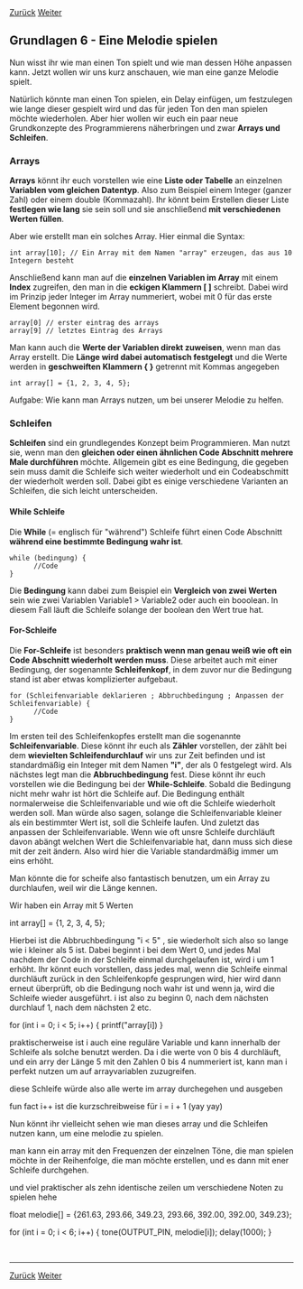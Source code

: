 <link rel="stylesheet" href="assets/css/custom.css?v=2">

<div class="nav-container">
  <a href="Grundlagen5" class="button">Zurück</a>
  <a href="Sensoren1.md" class="button">Weiter</a>
</div>

## Grundlagen 6 - Eine Melodie spielen

Nun wisst ihr wie man einen Ton spielt und wie man dessen Höhe anpassen kann. Jetzt wollen wir uns kurz anschauen, wie man eine ganze Melodie spielt.

Natürlich könnte man einen Ton spielen, ein Delay einfügen, um festzulegen wie lange dieser gespielt wird und das für jeden Ton den man spielen möchte wiederholen.
Aber hier wollen wir euch ein paar neue Grundkonzepte des Programmierens näherbringen und zwar **Arrays und Schleifen**.

### Arrays

**Arrays** könnt ihr euch vorstellen wie eine **Liste oder Tabelle** an einzelnen **Variablen vom gleichen Datentyp**. Also zum Beispiel einem Integer (ganzer Zahl) oder einem double (Kommazahl). Ihr könnt beim Erstellen dieser Liste **festlegen wie lang** sie sein soll und sie anschließend **mit verschiedenen Werten füllen**.

Aber wie erstellt man ein solches Array. Hier einmal die Syntax:

    int array[10]; // Ein Array mit dem Namen "array" erzeugen, das aus 10 Integern besteht

Anschließend kann man auf die **einzelnen Variablen im Array** mit einem **Index** zugreifen, den man in die **eckigen Klammern [ ]** schreibt. Dabei wird im Prinzip jeder Integer im Array nummeriert, wobei mit 0 für das erste Element begonnen wird.

    array[0] // erster eintrag des arrays
    array[9] // letztes Eintrag des Arrays

Man kann auch die **Werte der Variablen direkt zuweisen**, wenn man das Array erstellt. Die **Länge wird dabei automatisch festgelegt** und die Werte werden in **geschweiften Klammern { }** getrennt mit Kommas angegeben

    int array[] = {1, 2, 3, 4, 5};

Aufgabe: Wie kann man Arrays nutzen, um bei unserer Melodie zu helfen.

### Schleifen

**Schleifen** sind ein grundlegendes Konzept beim Programmieren. Man nutzt sie, wenn man den **gleichen oder einen ähnlichen Code Abschnitt mehrere Male durchführen** möchte. Allgemein gibt es eine Bedingung, die gegeben sein muss damit die Schleife sich weiter wiederholt und ein Codeabschmitt der wiederholt werden soll. Dabei gibt es einige verschiedene Varianten an Schleifen, die sich leicht unterscheiden.

#### While Schleife

Die **While** (= englisch für "während") Schleife führt einen Code Abschnitt **während eine bestimmte Bedingung wahr ist**.

    while (bedingung) {
          //Code
    }

Die **Bedingung** kann dabei zum Beispiel ein **Vergleich von zwei Werten** sein wie zwei Variablen Variable1 > Variable2 oder auch ein booolean. In diesem Fall läuft die Schleife solange der boolean den Wert true hat.


#### For-Schleife

Die **For-Schleife** ist besonders **praktisch wenn man genau weiß wie oft ein Code Abschnitt wiederholt werden muss**. Diese arbeitet auch mit einer Bedingung, der sogenannte **Schleifenkopf**, in dem zuvor nur die Bedingung stand ist aber etwas komplizierter aufgebaut.

    for (Schleifenvariable deklarieren ; Abbruchbedingung ; Anpassen der Schleifenvariable) {
          //Code
    }

Im ersten teil des Schleifenkopfes erstellt man die sogenannte **Schleifenvariable**. Diese könnt ihr euch als **Zähler** vorstellen, der zählt bei dem **wievielten Schleifendurchlauf** wir uns zur Zeit befinden und ist standardmäßig ein Integer mit dem Namen **"i"**, der als 0 festgelegt wird. Als nächstes legt man die **Abbruchbedingung** fest. Diese könnt ihr euch vorstellen wie die Bedingung bei der **While-Schleife**. Sobald die Bedingung nicht mehr wahr ist hört die Schleife auf. Die Bedingung enthält normalerweise die Schleifenvariable und wie oft die Schleife wiederholt werden soll. Man würde also sagen, solange die Schleifenvariable kleiner als ein bestimmter Wert ist, soll die Schleife laufen. Und zuletzt das anpassen der Schleifenvariable. Wenn wie oft unsre Schleife durchläuft davon abängt welchen Wert die Schleifenvariable hat, dann muss sich diese mit der zeit ändern. Also wird hier die Variable standardmäßig immer um eins erhöht. 

Man könnte die for scheife also fantastisch benutzen, um ein Array zu durchlaufen, weil wir die Länge kennen.

Wir haben ein Array mit 5 Werten

int array[] = {1, 2, 3, 4, 5};

Hierbei ist die Abbruchbedingung "i < 5" , sie wiederholt sich also so lange wie i kleiner als 5 ist. Dabei beginnt i bei dem Wert 0, und jedes Mal nachdem der Code in der Schleife einmal durchgelaufen ist, wird i um 1 erhöht. Ihr könnt euch vorstellen, dass jedes mal, wenn die Schleife einmal durchläuft zurück in den Schleifenkopfe gesprungen wird, hier wird dann erneut überprüft, ob die Bedingung noch wahr ist und wenn ja, wird die Schleife wieder ausgeführt. i ist also zu beginn 0, nach dem nächsten durchlauf 1, nach dem nächsten 2 etc.

for (int i = 0; i < 5; i++) {
      printf("array[i])
}

praktischerweise ist i auch eine reguläre Variable und kann innerhalb der Schleife als solche benutzt werden. Da i die werte von 0 bis 4 durchläuft, und ein arry der Länge 5 mit den Zahlen 0 bis 4 nummeriert ist, kann man i perfekt nutzen um auf arrayvariablen zuzugreifen.

diese Schleife würde also alle werte im array durchegehen und ausgeben

fun fact i++ ist die kurzschreibweise für i = i + 1 (yay yay)





Nun könnt ihr vielleicht sehen wie man dieses array und die Schleifen nutzen kann, um eine melodie zu spielen.

man kann ein array mit den Frequenzen der einzelnen Töne, die man spielen möchte in der Reihenfolge, die man möchte erstellen, und es dann mit ener Schleife durchgehen.

und viel praktischer als zehn identische zeilen um verschiedene Noten zu spielen hehe

float melodie[] = {261.63, 293.66, 349.23, 293.66, 392.00, 392.00, 349.23};

for (int i = 0; i < 6; i++) {
        tone(OUTPUT_PIN, melodie[i]);
        delay(1000);
}

<p class="spacing-1">&nbsp;</p>

---

<div class="nav-container">
  <a href="Grundlagen5" class="button">Zurück</a>
  <a href="Sensoren1.md" class="button">Weiter</a>
</div>
